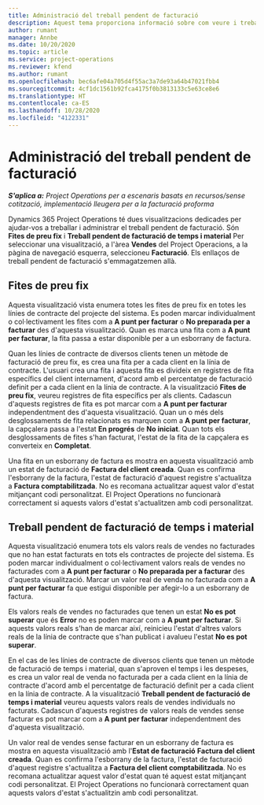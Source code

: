 ```yaml
---
title: Administració del treball pendent de facturació
description: Aquest tema proporciona informació sobre com veure i treballar el treball pendent de facturació al Project Operations.
author: rumant
manager: Annbe
ms.date: 10/20/2020
ms.topic: article
ms.service: project-operations
ms.reviewer: kfend
ms.author: rumant
ms.openlocfilehash: bec6afe04a705d4f55ac3a7de93a64b47021fbb4
ms.sourcegitcommit: 4cf1dc1561b92fca4175f0b3813133c5e63ce8e6
ms.translationtype: HT
ms.contentlocale: ca-ES
ms.lasthandoff: 10/28/2020
ms.locfileid: "4122331"
---
```

# <a name="manage-the-billing-backlog"></a>Administració del treball pendent de facturació

_**S'aplica a:** Project Operations per a escenaris basats en recursos/sense cotització, implementació lleugera per a la facturació proforma_

Dynamics 365 Project Operations té dues visualitzacions dedicades per ajudar-vos a treballar i administrar el treball pendent de facturació. Són **Fites de preu fix** i **Treball pendent de facturació de temps i material** Per seleccionar una visualització, a l'àrea **Vendes** del Project Operacions, a la pàgina de navegació esquerra, seleccioneu **Facturació**. Els enllaços de treball pendent de facturació s'emmagatzemen allà.

## <a name="fixed-price-milestones"></a>Fites de preu fix

Aquesta visualització vista enumera totes les fites de preu fix en totes les línies de contracte del projecte del sistema. Es poden marcar individualment o col·lectivament les fites com a **A punt per facturar** o **No preparada per a facturar** des d'aquesta visualització. Quan es marca una fita com a **A punt per facturar**, la fita passa a estar disponible per a un esborrany de factura.

Quan les línies de contracte de diversos clients tenen un mètode de facturació de preu fix, es crea una fita per a cada client en la línia de contracte. L'usuari crea una fita i aquesta fita es divideix en registres de fita específics del client internament, d'acord amb el percentatge de facturació definit per a cada client en la línia de contracte. A la visualització **Fites de preu fix**, veureu registres de fita específics per als clients. Cadascun d'aquests registres de fita es pot marcar com a **A punt per facturar** independentment des d'aquesta visualització. Quan un o més dels desglossaments de fita relacionats es marquen com a **A punt per facturar**, la capçalera passa a l'estat **En progrés** de **No iniciat**. Quan tots els desglossaments de fites s'han facturat, l'estat de la fita de la capçalera es converteix en **Completat**.

Una fita en un esborrany de factura es mostra en aquesta visualització amb un estat de facturació de **Factura del client creada**. Quan es confirma l'esborrany de la factura, l'estat de facturació d'aquest registre s'actualitza a **Factura comptabilitzada**. No es recomana actualitzar aquest valor d'estat mitjançant codi personalitzat. El Project Operations no funcionarà correctament si aquests valors d'estat s'actualitzen amb codi personalitzat.

## <a name="time-and-material-billing-backlog"></a>Treball pendent de facturació de temps i material

Aquesta visualització enumera tots els valors reals de vendes no facturades que no han estat facturats en tots els contractes de projecte del sistema. Es poden marcar individualment o col·lectivament valors reals de vendes no facturades com a **A punt per facturar** o **No preparada per a facturar** des d'aquesta visualització. Marcar un valor real de venda no facturada com a **A punt per facturar** fa que estigui disponible per afegir-lo a un esborrany de factura.

Els valors reals de vendes no facturades que tenen un estat **No es pot superar** que és **Error** no es poden marcar com a **A punt per facturar**. Si aquests valors reals s'han de marcar així, reinicieu l'estat d'altres valors reals de la línia de contracte que s'han publicat i avalueu l'estat **No es pot superar**.

En el cas de les línies de contracte de diversos clients que tenen un mètode de facturació de temps i material, quan s'aproven el temps i les despeses, es crea un valor real de venda no facturada per a cada client en la línia de contracte d'acord amb el percentatge de facturació definit per a cada client en la línia de contracte. A la visualització **Treball pendent de facturació de temps i material** veureu aquests valors reals de vendes individuals no facturats. Cadascun d'aquests registres de valors reals de vendes sense facturar es pot marcar com a **A punt per facturar** independentment des d'aquesta visualització.

Un valor real de vendes sense facturar en un esborrany de factura es mostra en aquesta visualització amb l'**Estat de facturació** **Factura del client creada**. Quan es confirma l'esborrany de la factura, l'estat de facturació d'aquest registre s'actualitza a **Factura del client comptabilitzada**. No es recomana actualitzar aquest valor d'estat quan té aquest estat mitjançant codi personalitzat. El Project Operations no funcionarà correctament quan aquests valors d'estat s'actualitzin amb codi personalitzat.
